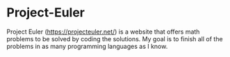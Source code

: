 # Project-Euler
Project Euler (https://projecteuler.net/) is a website that offers math problems to be solved by coding the solutions.
My goal is to finish all of the problems in as many programming languages as I know.
